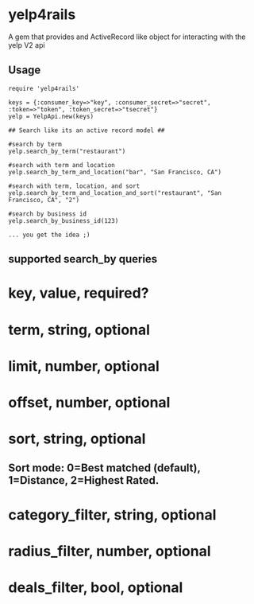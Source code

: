 yelp4rails
==========

A gem that provides and ActiveRecord like object for interacting with the yelp V2 api

Usage
---
	require 'yelp4rails'
	
	keys = {:consumer_key=>"key", :consumer_secret=>"secret", :token=>"token", :token_secret=>"tsecret"}
	yelp = YelpApi.new(keys)
	
	## Search like its an active record model ##
	
	#search by term
	yelp.search_by_term("restaurant")
	
	#search with term and location
	yelp.search_by_term_and_location("bar", "San Francisco, CA")
	
	#search with term, location, and sort
	yelp.search_by_term_and_location_and_sort("restaurant", "San Francisco, CA", "2")
	
	#search by business id
	yelp.search_by_business_id(123)
	
	... you get the idea ;)
	

supported search_by queries
---
# key, value, required?
# term, string, optional
# limit, number, optional
# offset, number, optional
# sort, string, optional
## Sort mode: 0=Best matched (default), 1=Distance, 2=Highest Rated.
# category_filter, string, optional
# radius_filter, number, optional
# deals_filter, bool, optional  

